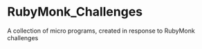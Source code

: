 RubyMonk_Challenges
===================

A collection of micro programs, created in response to RubyMonk challenges
